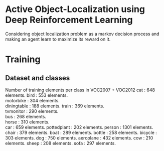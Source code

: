 # Active Object-Localization using Deep Reinforcement Learning
Considering object localization problem as a markov decision process and making an agent learn to maximize its reward on it.

# Training 



## Dataset and classes
Number of training elements per class in VOC2007 + VOC2012
cat : 648 elements.
bird : 553 elements.       
motorbike : 304 elements.  
diningtable : 188 elements.
train : 369 elements.      
tvmonitor : 290 elements.  
bus : 268 elements.        
horse : 310 elements.      
car : 659 elements.
pottedplant : 202 elements.
person : 1301 elements.
chair : 379 elements.
boat : 289 elements.
bottle : 258 elements.
bicycle : 303 elements.
dog : 750 elements.
aeroplane : 432 elements.
cow : 210 elements.
sheep : 208 elements.
sofa : 297 elements.